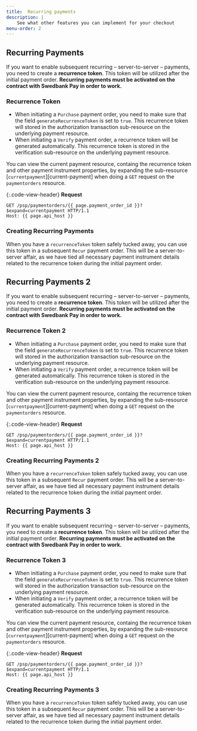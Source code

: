 ```yaml
---
title:  Recurring payments
description: |
    See what other features you can implement for your checkout
menu-order: 2
---
```


## Recurring Payments

If you want to enable subsequent recurring – server-to-server – payments, you
need to create a **recurrence token**. This token will be utilized after the
initial payment order. **Recurring payments must be activated on the contract
with Swedbank Pay in order to work.**

### Recurrence Token

*   When initiating a `Purchase` payment order, you need to make sure that the
    field `generateRecurrenceToken` is set to `true`. This recurrence token
    will stored in the authorization transaction
    sub-resource on the underlying payment resource.
*   When initiating a `Verify` payment order, a recurrence token will be
    generated automatically. This recurrence token is stored in the
    verification  sub-resource on the underlying
    payment resource.

You can view the current payment resource, containg the recurrence token and
other payment instrument properties, by expanding the sub-resource
[`currentpayment`][current-payment] when doing a `GET` request on the
`paymentorders` resource.

{:.code-view-header}
**Request**

```http
GET /psp/paymentorders/{{ page.payment_order_id }}?$expand=currentpayment HTTP/1.1
Host: {{ page.api_host }}
```

### Creating Recurring Payments

When you have a `recurrenceToken` token safely tucked away, you can use this
token in a subsequent `Recur` payment order. This will be a server-to-server
affair, as we have tied all necessary payment instrument details related to the
recurrence token during the initial payment order.

## Recurring Payments 2

If you want to enable subsequent recurring – server-to-server – payments, you
need to create a **recurrence token**. This token will be utilized after the
initial payment order. **Recurring payments must be activated on the contract
with Swedbank Pay in order to work.**

### Recurrence Token 2

*   When initiating a `Purchase` payment order, you need to make sure that the
    field `generateRecurrenceToken` is set to `true`. This recurrence token
    will stored in the authorization transaction
    sub-resource on the underlying payment resource.
*   When initiating a `Verify` payment order, a recurrence token will be
    generated automatically. This recurrence token is stored in the
    verification sub-resource on the underlying
    payment resource.

You can view the current payment resource, containg the recurrence token and
other payment instrument properties, by expanding the sub-resource
[`currentpayment`][current-payment] when doing a `GET` request on the
`paymentorders` resource.

{:.code-view-header}
**Request**

```http
GET /psp/paymentorders/{{ page.payment_order_id }}?$expand=currentpayment HTTP/1.1
Host: {{ page.api_host }}
```

### Creating Recurring Payments 2

When you have a `recurrenceToken` token safely tucked away, you can use this
token in a subsequent `Recur` payment order. This will be a server-to-server
affair, as we have tied all necessary payment instrument details related to the
recurrence token during the initial payment order.

## Recurring Payments 3

If you want to enable subsequent recurring – server-to-server – payments, you
need to create a **recurrence token**. This token will be utilized after the
initial payment order. **Recurring payments must be activated on the contract
with Swedbank Pay in order to work.**

### Recurrence Token 3

*   When initiating a `Purchase` payment order, you need to make sure that the
    field `generateRecurrenceToken` is set to `true`. This recurrence token
    will stored in the authorization transaction
    sub-resource on the underlying payment resource.
*   When initiating a `Verify` payment order, a recurrence token will be
    generated automatically. This recurrence token is stored in the
    verification sub-resource on the underlying
    payment resource.

You can view the current payment resource, containg the recurrence token and
other payment instrument properties, by expanding the sub-resource
[`currentpayment`][current-payment] when doing a `GET` request on the
`paymentorders` resource.

{:.code-view-header}
**Request**

```http
GET /psp/paymentorders/{{ page.payment_order_id }}?$expand=currentpayment HTTP/1.1
Host: {{ page.api_host }}
```

### Creating Recurring Payments 3

When you have a `recurrenceToken` token safely tucked away, you can use this
token in a subsequent `Recur` payment order. This will be a server-to-server
affair, as we have tied all necessary payment instrument details related to the
recurrence token during the initial payment order.

